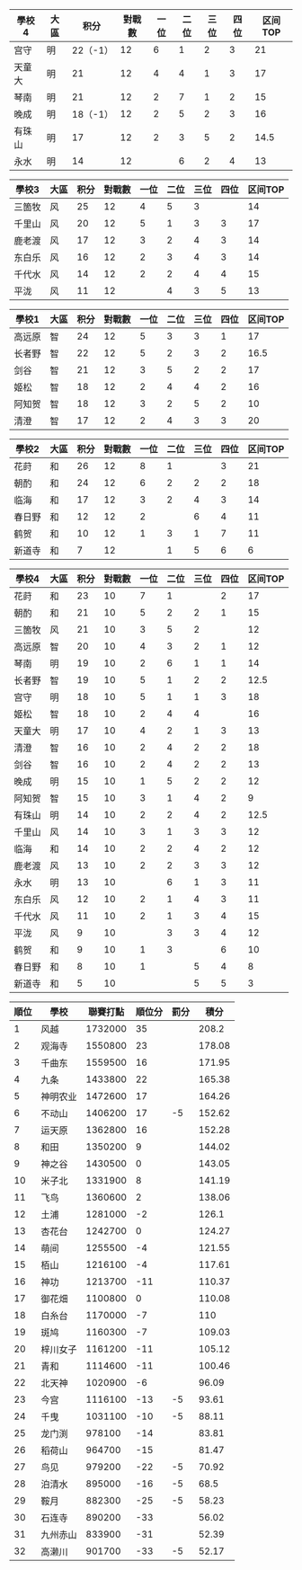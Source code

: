 | 學校4  | 大區 | 积分 | 對戰數 | 一位 | 二位 | 三位 | 四位 | 区间TOP |
| ------ | ---- | ---- | ------ | ---- | ---- | ---- | ---- | ------- |
| 宫守   | 明   | 22（-1）| 12     | 6    | 1    | 2    | 3    | 21      |
| 天童大 | 明   | 21   | 12     | 4    | 4    | 1    | 3    | 17      |
| 琴南   | 明   | 21   | 12     | 2    | 7    | 1    | 2    | 15      |
| 晚成   | 明   | 18（-1）| 12     | 2    | 5    | 2    | 3    | 16      |
| 有珠山 | 明   | 17   | 12     | 2    | 3    | 5    | 2    | 14.5    |
| 永水   | 明   | 14   | 12     |      | 6    | 2    | 4    | 13      |

| 學校3  | 大區 | 积分 | 對戰數 | 一位 | 二位 | 三位 | 四位 | 区间TOP |
| ------ | ---- | ---- | ------ | ---- | ---- | ---- | ---- | ------- |
| 三箇牧 | 风   | 25   | 12     | 4    | 5    | 3    |      | 14     |
| 千里山 | 风   | 20   | 12     | 5    | 1    | 3    | 3    | 17      |
| 鹿老渡 | 风   | 17   | 12     | 3    | 2    | 4    | 3    | 14      |
| 东白乐 | 风   | 16   | 12     | 2    | 3    | 4    | 3    | 14      |
| 千代水 | 风   | 14   | 12     | 2    | 2    | 4    | 4    | 15      |
| 平泷   | 风   | 11   | 12     |      | 4    | 3    | 5    | 13      |

| 學校1  | 大區 | 积分 | 對戰數 | 一位 | 二位 | 三位 | 四位 | 区间TOP |
| ------ | ---- | ---- | ------ | ---- | ---- | ---- | ---- | ------- |
| 高远原 | 智   | 24   | 12     | 5    | 3    | 3    | 1    | 17      |
| 长者野 | 智   | 22   | 12     | 5    | 2    | 3    | 2    | 16.5    |
| 剑谷   | 智   | 21   | 12     | 3    | 5    | 2    | 2    | 17      |
| 姬松   | 智   | 18   | 12     | 2    | 4    | 4    | 2    | 16      |
| 阿知贺 | 智   | 18   | 12     | 3    | 2    | 5    | 2    | 10      |
| 清澄   | 智   | 17   | 12     | 2    | 4    | 3    | 3    | 20      |

| 學校2  | 大區 | 积分 | 對戰數 | 一位 | 二位 | 三位 | 四位 | 区间TOP |
| ------ | ---- | ---- | ------ | ---- | ---- | ---- | ---- | ------- |
| 花莳   | 和   | 26   | 12     | 8    | 1    |      | 3    | 21      |
| 朝酌   | 和   | 24   | 12     | 6    | 2    | 2    | 2    | 18      |
| 临海   | 和   | 17   | 12     | 3    | 2    | 4    | 3    | 14      |
| 春日野 | 和   | 12   | 12     | 2    |      | 6    | 4    | 11      |
| 鹤贺   | 和   | 10   | 12     | 1    | 3    | 1    | 7    | 11      |
| 新道寺 | 和   | 7    | 12     |      | 1    | 5    | 6    | 6       |

| 學校4  | 大區 | 积分 | 對戰數 | 一位 | 二位 | 三位 | 四位 | 区间TOP |
| ------ | ---- | ---- | ------ | ---- | ---- | ---- | ---- | ------- |
| 花莳   | 和   | 23   | 10     | 7    | 1    |      | 2    | 17      |
| 朝酌   | 和   | 21   | 10     | 5    | 2    | 2    | 1    | 15      |
| 三箇牧 | 风   | 21   | 10     | 3    | 5    | 2    |      | 12      |
| 高远原 | 智   | 20   | 10     | 4    | 3    | 2    | 1    | 12      |
| 琴南   | 明   | 19   | 10     | 2    | 6    | 1    | 1    | 14      |
| 长者野 | 智   | 19   | 10     | 5    | 1    | 2    | 2    | 12.5    |
| 宫守   | 明   | 18   | 10     | 5    | 1    | 1    | 3    | 18      |
| 姬松   | 智   | 18   | 10     | 2    | 4    | 4    |      | 16      |
| 天童大 | 明   | 17   | 10     | 4    | 2    | 1    | 3    | 13      |
| 清澄   | 智   | 16   | 10     | 2    | 4    | 2    | 2    | 18      |
| 剑谷   | 智   | 16   | 10     | 2    | 4    | 2    | 2    | 13      |
| 晚成   | 明   | 15   | 10     | 1    | 5    | 2    | 2    | 12      |
| 阿知贺 | 智   | 15   | 10     | 3    | 1    | 4    | 2    | 9       |
| 有珠山 | 明   | 14   | 10     | 2    | 2    | 4    | 2    | 12.5    |
| 千里山 | 风   | 14   | 10     | 3    | 1    | 3    | 3    | 12      |
| 临海   | 和   | 14   | 10     | 2    | 2    | 4    | 2    | 12      |
| 鹿老渡 | 风   | 13   | 10     | 2    | 2    | 3    | 3    | 12      |
| 永水   | 明   | 13   | 10     |      | 6    | 1    | 3    | 11      |
| 东白乐 | 风   | 12   | 10     | 2    | 1    | 4    | 3    | 11      |
| 千代水 | 风   | 11   | 10     | 2    | 1    | 3    | 4    | 15      |
| 平泷   | 风   | 9    | 10     |      | 3    | 3    | 4    | 12      |
| 鹤贺   | 和   | 9    | 10     | 1    | 3    |      | 6    | 10      |
| 春日野 | 和   | 8    | 10     | 1    |      | 5    | 4    | 8       |
| 新道寺 | 和   | 5    | 10     |      |      | 5    | 5    | 3       |

順位|學校|聯賽打點|順位分|罰分|積分
-|-|-|-|-|-
1|风越|1732000|35||208.2
2|观海寺|1550800|23||178.08
3|千曲东|1559500|16||171.95
4|九条|1433800|22||165.38
5|神明农业|1472600|17||164.26
6|不动山|1406200|17|-5|152.62
7|运天原|1362800|16||152.28
8|和田|1350200|9||144.02
9|神之谷|1430500|0||143.05
10|米子北|1331900|8||141.19
11|飞鸟|1360600|2||138.06
12|土浦|1281000|-2||126.1
13|杏花台|1242700|0||124.27
14|萌间|1255500|-4||121.55
15|栢山|1216100|-4||117.61
16|神功|1213700|-11||110.37
17|御花畑|1100800|0||110.08
18|白糸台|1170000|-7||110
19|斑鸠|1160300|-7||109.03
20|梓川女子|1161200|-11||105.12
21|青和|1114600|-11||100.46
22|北天神|1020900|-6||96.09
23|今宫|1116100|-13|-5|93.61
24|千曳|1031100|-10|-5|88.11
25|龙门渕|978100|-14||83.81
26|稻荷山|964700|-15||81.47
27|鸟见|979200|-22|-5|70.92
28|泊清水|895000|-16|-5|68.5
29|鞍月|882300|-25|-5|58.23
30|石连寺|890200|-33||56.02
31|九州赤山|833900|-31||52.39
32|高濑川|901700|-33|-5|52.17
